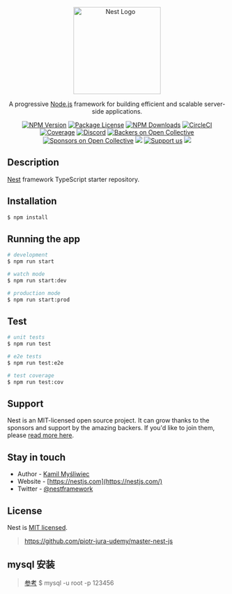 <p align="center">
  <a href="http://nestjs.com/" target="blank"><img src="https://nestjs.com/img/logo-small.svg" width="200" alt="Nest Logo" /></a>
</p>

[circleci-image]: https://img.shields.io/circleci/build/github/nestjs/nest/master?token=abc123def456
[circleci-url]: https://circleci.com/gh/nestjs/nest

  <p align="center">A progressive <a href="http://nodejs.org" target="_blank">Node.js</a> framework for building efficient and scalable server-side applications.</p>
    <p align="center">
<a href="https://www.npmjs.com/~nestjscore" target="_blank"><img src="https://img.shields.io/npm/v/@nestjs/core.svg" alt="NPM Version" /></a>
<a href="https://www.npmjs.com/~nestjscore" target="_blank"><img src="https://img.shields.io/npm/l/@nestjs/core.svg" alt="Package License" /></a>
<a href="https://www.npmjs.com/~nestjscore" target="_blank"><img src="https://img.shields.io/npm/dm/@nestjs/common.svg" alt="NPM Downloads" /></a>
<a href="https://circleci.com/gh/nestjs/nest" target="_blank"><img src="https://img.shields.io/circleci/build/github/nestjs/nest/master" alt="CircleCI" /></a>
<a href="https://coveralls.io/github/nestjs/nest?branch=master" target="_blank"><img src="https://coveralls.io/repos/github/nestjs/nest/badge.svg?branch=master#9" alt="Coverage" /></a>
<a href="https://discord.gg/G7Qnnhy" target="_blank"><img src="https://img.shields.io/badge/discord-online-brightgreen.svg" alt="Discord"/></a>
<a href="https://opencollective.com/nest#backer" target="_blank"><img src="https://opencollective.com/nest/backers/badge.svg" alt="Backers on Open Collective" /></a>
<a href="https://opencollective.com/nest#sponsor" target="_blank"><img src="https://opencollective.com/nest/sponsors/badge.svg" alt="Sponsors on Open Collective" /></a>
  <a href="https://paypal.me/kamilmysliwiec" target="_blank"><img src="https://img.shields.io/badge/Donate-PayPal-ff3f59.svg"/></a>
    <a href="https://opencollective.com/nest#sponsor"  target="_blank"><img src="https://img.shields.io/badge/Support%20us-Open%20Collective-41B883.svg" alt="Support us"></a>
  <a href="https://twitter.com/nestframework" target="_blank"><img src="https://img.shields.io/twitter/follow/nestframework.svg?style=social&label=Follow"></a>
</p>
  <!--[![Backers on Open Collective](https://opencollective.com/nest/backers/badge.svg)](https://opencollective.com/nest#backer)
  [![Sponsors on Open Collective](https://opencollective.com/nest/sponsors/badge.svg)](https://opencollective.com/nest#sponsor)-->

## Description

[Nest](https://github.com/nestjs/nest) framework TypeScript starter repository.

## Installation

```bash
$ npm install
```

## Running the app

```bash
# development
$ npm run start

# watch mode
$ npm run start:dev

# production mode
$ npm run start:prod
```

## Test

```bash
# unit tests
$ npm run test

# e2e tests
$ npm run test:e2e

# test coverage
$ npm run test:cov
```

## Support

Nest is an MIT-licensed open source project. It can grow thanks to the sponsors and support by the amazing backers. If you'd like to join them, please [read more here](https://docs.nestjs.com/support).

## Stay in touch

- Author - [Kamil Myśliwiec](https://kamilmysliwiec.com)
- Website - [https://nestjs.com](https://nestjs.com/)
- Twitter - [@nestframework](https://twitter.com/nestframework)

## License

Nest is [MIT licensed](LICENSE).

> https://github.com/piotr-jura-udemy/master-nest-js

## mysql 安装
> [参考](https://www.cnblogs.com/linzeliang1222/p/13510654.html#:~:text=%E4%B8%80%E3%80%81%E5%AE%98%E7%BD%91%E4%B8%8B%E8%BD%BDZIP%E6%A0%BC%E5%BC%8F%E5%AE%89%E8%A3%85%E5%8C%85%20%E9%80%89%E6%8B%A964%E4%BD%8D%E7%9A%84ZIP%20Archive%20%E4%BA%8C%E3%80%81%E5%AE%89%E8%A3%85MySQL%201.%E4%B8%8B%E8%BD%BD%E5%90%8E%E5%85%88%E8%A7%A3%E5%8E%8B%E5%88%B0%E7%9B%AE%E5%BD%95%202.%E8%AE%BE%E7%BD%AE%E7%8E%AF%E5%A2%83%E5%8F%98%E9%87%8F%203.%E5%9C%A8%E4%B8%8B%E6%96%B9%E7%9A%84%E2%80%9D%E7%B3%BB%E7%BB%9F%E5%8F%98%E9%87%8F%E2%80%9C%E5%86%85%EF%BC%8C%E6%96%B0%E5%BB%BA%E4%B8%80%E4%B8%AA,MYSQL_HOME%20%E5%8F%98%E9%87%8F%EF%BC%8C%E8%BE%93%E5%85%A5%E4%BD%A0%E7%9A%84%20MySQL%20%E8%A7%A3%E5%8E%8B%E7%BC%A9%E5%90%8E%E6%96%87%E4%BB%B6%E5%A4%B9%E7%9A%84%E7%9B%AE%E5%BD%95%204.%E5%9C%A8%E2%80%9C%E7%B3%BB%E7%BB%9F%E5%8F%98%E9%87%8F%E5%86%85%E2%80%9D%E6%89%BE%E5%88%B0%E5%85%B6%E4%B8%AD%E7%9A%84%20%E2%80%9CPath%E2%80%9D%20%E5%8F%98%E9%87%8F%EF%BC%8C%E5%8F%8C%E5%87%BB%E6%89%93%E5%BC%80%EF%BC%8C%E5%86%8D%E6%9C%80%E5%90%8E%E5%8A%A0%E4%B8%8A%20%25MYSQL_HOME%25bin)
> $ mysql -u root -p 123456